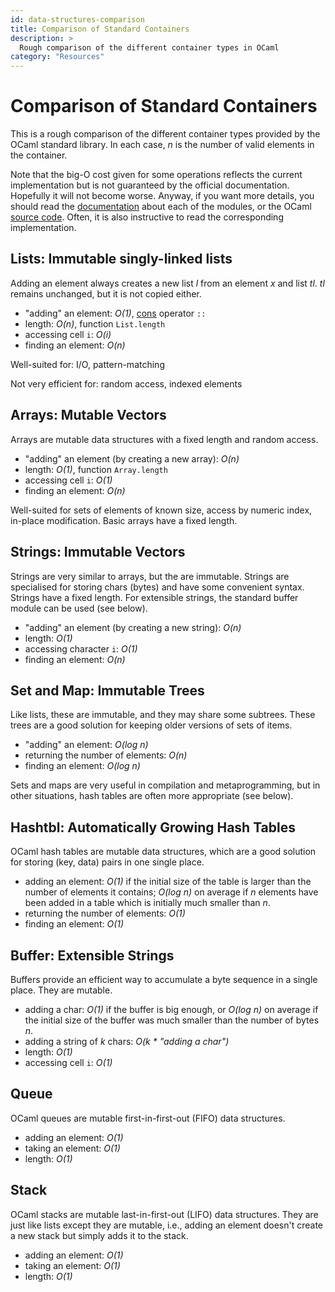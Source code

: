 ```yaml
---
id: data-structures-comparison 
title: Comparison of Standard Containers
description: >
  Rough comparison of the different container types in OCaml
category: "Resources"
---
```


# Comparison of Standard Containers
This is a rough comparison of the different container types 
provided by the OCaml standard library. In each
case, _n_ is the number of valid elements in the container.

Note that the big-O cost given for some operations reflects the current
implementation but is not guaranteed by the official documentation.
Hopefully it will not become worse. Anyway, if you want more details,
you should read the [documentation](/api/index.html) about each of the modules, or the OCaml [source code](https://github.com/ocaml/ocaml/tree/trunk/stdlib). Often, it
is also instructive to read the corresponding implementation.

## Lists: Immutable singly-linked lists
Adding an element always creates a new list _l_ from an element _x_ and list
_tl_. _tl_ remains unchanged, but it is not copied either.

* "adding" an element: _O(1)_, [cons](https://en.wikipedia.org/wiki/Cons) operator `::`
* length: _O(n)_, function `List.length`
* accessing cell `i`: _O(i)_
* finding an element: _O(n)_

Well-suited for: I/O, pattern-matching

Not very efficient for: random access, indexed elements

## Arrays: Mutable Vectors
Arrays are mutable data structures with a fixed length and random access.

* "adding" an element (by creating a new array): _O(n)_
* length: _O(1)_, function `Array.length`
* accessing cell `i`: _O(1)_
* finding an element: _O(n)_

Well-suited for sets of elements of known size, access by numeric index,
in-place modification. Basic arrays have a fixed length.

## Strings: Immutable Vectors
Strings are very similar to arrays, but the are immutable. Strings are
specialised for storing chars (bytes) and have some convenient syntax.
Strings have a fixed length. For extensible strings, the standard buffer
module can be used (see below).

* "adding" an element (by creating a new string): _O(n)_
* length: _O(1)_
* accessing character `i`: _O(1)_
* finding an element: _O(n)_

## Set and Map: Immutable Trees
Like lists, these are immutable, and they may share some subtrees. These trees
are a good solution for keeping older versions of sets of items.

* "adding" an element: _O(log n)_
* returning the number of elements: _O(n)_
* finding an element: _O(log n)_

Sets and maps are very useful in compilation and metaprogramming, but
in other situations, hash tables are often more appropriate (see below).

## Hashtbl: Automatically Growing Hash Tables
OCaml hash tables are mutable data structures, which are a good solution
for storing (key, data) pairs in one single place.

* adding an element: _O(1)_ if the initial size of the table is larger
 than the number of elements it contains; _O(log n)_ on average if _n_
 elements have been added in a table which is initially much smaller
 than _n_.
* returning the number of elements: _O(1)_
* finding an element: _O(1)_

## Buffer: Extensible Strings
Buffers provide an efficient way to accumulate a byte sequence in a
single place. They are mutable.

* adding a char: _O(1)_ if the buffer is big enough, or _O(log n)_ on
 average if the initial size of the buffer was much smaller than the
 number of bytes _n_.
* adding a string of _k_ chars: _O(k * "adding a char")_
* length: _O(1)_
* accessing cell `i`: _O(1)_

## Queue
OCaml queues are mutable first-in-first-out (FIFO) data structures.

* adding an element: _O(1)_
* taking an element: _O(1)_
* length: _O(1)_

## Stack
OCaml stacks are mutable last-in-first-out (LIFO) data structures. They
are just like lists except they are mutable, i.e., adding an
element doesn't create a new stack but simply adds it to the stack.

* adding an element: _O(1)_
* taking an element: _O(1)_
* length: _O(1)_
